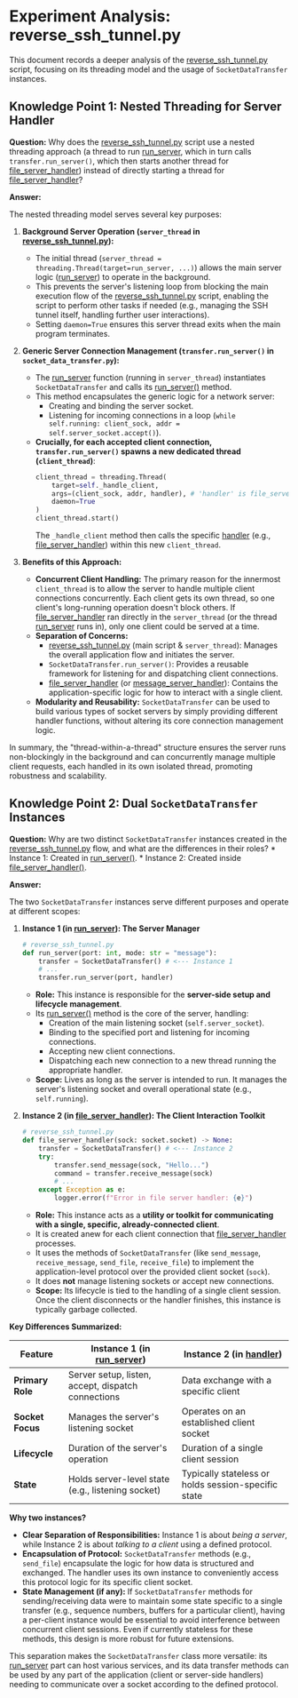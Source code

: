 # Experiment Analysis: reverse_ssh_tunnel.py

This document records a deeper analysis of the [reverse_ssh_tunnel.py](cci:7://file:///home/jytong/workspace/Aria_code_work/File_transmission/experiments/reverse_ssh_tunnel.py:0:0-0:0) script, focusing on its threading model and the usage of `SocketDataTransfer` instances.

## Knowledge Point 1: Nested Threading for Server Handler

**Question:** Why does the [reverse_ssh_tunnel.py](cci:7://file:///home/jytong/workspace/Aria_code_work/File_transmission/experiments/reverse_ssh_tunnel.py:0:0-0:0) script use a nested threading approach (a thread to run [run_server](cci:1://file:///home/jytong/workspace/Aria_code_work/File_transmission/experiments/reverse_ssh_tunnel.py:137:0-154:38), which in turn calls `transfer.run_server()`, which then starts another thread for [file_server_handler](cci:1://file:///home/jytong/workspace/Aria_code_work/File_transmission/experiments/reverse_ssh_tunnel.py:88:0-135:58)) instead of directly starting a thread for [file_server_handler](cci:1://file:///home/jytong/workspace/Aria_code_work/File_transmission/experiments/reverse_ssh_tunnel.py:88:0-135:58)?

**Answer:**

The nested threading model serves several key purposes:

1.  **Background Server Operation (`server_thread` in [reverse_ssh_tunnel.py](cci:7://file:///home/jytong/workspace/Aria_code_work/File_transmission/experiments/reverse_ssh_tunnel.py:0:0-0:0)):**
    *   The initial thread (`server_thread = threading.Thread(target=run_server, ...)`) allows the main server logic ([run_server](cci:1://file:///home/jytong/workspace/Aria_code_work/File_transmission/experiments/reverse_ssh_tunnel.py:137:0-154:38)) to operate in the background.
    *   This prevents the server's listening loop from blocking the main execution flow of the [reverse_ssh_tunnel.py](cci:7://file:///home/jytong/workspace/Aria_code_work/File_transmission/experiments/reverse_ssh_tunnel.py:0:0-0:0) script, enabling the script to perform other tasks if needed (e.g., managing the SSH tunnel itself, handling further user interactions).
    *   Setting `daemon=True` ensures this server thread exits when the main program terminates.

2.  **Generic Server Connection Management (`transfer.run_server()` in `socket_data_transfer.py`):**
    *   The [run_server](cci:1://file:///home/jytong/workspace/Aria_code_work/File_transmission/experiments/reverse_ssh_tunnel.py:137:0-154:38) function (running in `server_thread`) instantiates `SocketDataTransfer` and calls its [run_server()](cci:1://file:///home/jytong/workspace/Aria_code_work/File_transmission/experiments/reverse_ssh_tunnel.py:137:0-154:38) method.
    *   This method encapsulates the generic logic for a network server:
        *   Creating and binding the server socket.
        *   Listening for incoming connections in a loop (`while self.running: client_sock, addr = self.server_socket.accept()`).
    *   **Crucially, for each accepted client connection, `transfer.run_server()` spawns a new dedicated thread (`client_thread`)**:
        ```python
        client_thread = threading.Thread(
            target=self._handle_client,
            args=(client_sock, addr, handler), # 'handler' is file_server_handler
            daemon=True
        )
        client_thread.start()
        ```
        The `_handle_client` method then calls the specific [handler](cci:1://file:///home/jytong/workspace/Aria_code_work/File_transmission/experiments/reverse_ssh_tunnel.py:88:0-135:58) (e.g., [file_server_handler](cci:1://file:///home/jytong/workspace/Aria_code_work/File_transmission/experiments/reverse_ssh_tunnel.py:88:0-135:58)) within this new `client_thread`.

3.  **Benefits of this Approach:**
    *   **Concurrent Client Handling:** The primary reason for the innermost `client_thread` is to allow the server to handle multiple client connections concurrently. Each client gets its own thread, so one client's long-running operation doesn't block others. If [file_server_handler](cci:1://file:///home/jytong/workspace/Aria_code_work/File_transmission/experiments/reverse_ssh_tunnel.py:88:0-135:58) ran directly in the `server_thread` (or the thread [run_server](cci:1://file:///home/jytong/workspace/Aria_code_work/File_transmission/experiments/reverse_ssh_tunnel.py:137:0-154:38) runs in), only one client could be served at a time.
    *   **Separation of Concerns:**
        *   [reverse_ssh_tunnel.py](cci:7://file:///home/jytong/workspace/Aria_code_work/File_transmission/experiments/reverse_ssh_tunnel.py:0:0-0:0) (main script & `server_thread`): Manages the overall application flow and initiates the server.
        *   `SocketDataTransfer.run_server()`: Provides a reusable framework for listening for and dispatching client connections.
        *   [file_server_handler](cci:1://file:///home/jytong/workspace/Aria_code_work/File_transmission/experiments/reverse_ssh_tunnel.py:88:0-135:58) (or [message_server_handler](cci:1://file:///home/jytong/workspace/Aria_code_work/File_transmission/experiments/reverse_ssh_tunnel.py:59:0-86:61)): Contains the application-specific logic for how to interact with a single client.
    *   **Modularity and Reusability:** `SocketDataTransfer` can be used to build various types of socket servers by simply providing different handler functions, without altering its core connection management logic.

In summary, the "thread-within-a-thread" structure ensures the server runs non-blockingly in the background and can concurrently manage multiple client requests, each handled in its own isolated thread, promoting robustness and scalability.

## Knowledge Point 2: Dual `SocketDataTransfer` Instances

**Question:** Why are two distinct `SocketDataTransfer` instances created in the [reverse_ssh_tunnel.py](cci:7://file:///home/jytong/workspace/Aria_code_work/File_transmission/experiments/reverse_ssh_tunnel.py:0:0-0:0) flow, and what are the differences in their roles?
    *   Instance 1: Created in [run_server()](cci:1://file:///home/jytong/workspace/Aria_code_work/File_transmission/experiments/reverse_ssh_tunnel.py:137:0-154:38).
    *   Instance 2: Created inside [file_server_handler()](cci:1://file:///home/jytong/workspace/Aria_code_work/File_transmission/experiments/reverse_ssh_tunnel.py:88:0-135:58).

**Answer:**

The two `SocketDataTransfer` instances serve different purposes and operate at different scopes:

1.  **Instance 1 (in [run_server](cci:1://file:///home/jytong/workspace/Aria_code_work/File_transmission/experiments/reverse_ssh_tunnel.py:137:0-154:38)): The Server Manager**
    ```python
    # reverse_ssh_tunnel.py
    def run_server(port: int, mode: str = "message"):
        transfer = SocketDataTransfer() # <--- Instance 1
        # ...
        transfer.run_server(port, handler)
    ```
    *   **Role:** This instance is responsible for the **server-side setup and lifecycle management**.
    *   Its [run_server()](cci:1://file:///home/jytong/workspace/Aria_code_work/File_transmission/experiments/reverse_ssh_tunnel.py:137:0-154:38) method is the core of the server, handling:
        *   Creation of the main listening socket (`self.server_socket`).
        *   Binding to the specified port and listening for incoming connections.
        *   Accepting new client connections.
        *   Dispatching each new connection to a new thread running the appropriate handler.
    *   **Scope:** Lives as long as the server is intended to run. It manages the server's listening socket and overall operational state (e.g., `self.running`).

2.  **Instance 2 (in [file_server_handler](cci:1://file:///home/jytong/workspace/Aria_code_work/File_transmission/experiments/reverse_ssh_tunnel.py:88:0-135:58)): The Client Interaction Toolkit**
    ```python
    # reverse_ssh_tunnel.py
    def file_server_handler(sock: socket.socket) -> None:
        transfer = SocketDataTransfer() # <--- Instance 2
        try:
            transfer.send_message(sock, "Hello...")
            command = transfer.receive_message(sock)
            # ...
        except Exception as e:
            logger.error(f"Error in file server handler: {e}")
    ```
    *   **Role:** This instance acts as a **utility or toolkit for communicating with a single, specific, already-connected client**.
    *   It is created anew for each client connection that [file_server_handler](cci:1://file:///home/jytong/workspace/Aria_code_work/File_transmission/experiments/reverse_ssh_tunnel.py:88:0-135:58) processes.
    *   It uses the methods of `SocketDataTransfer` (like `send_message`, `receive_message`, `send_file`, `receive_file`) to implement the application-level protocol over the provided client socket (`sock`).
    *   It does **not** manage listening sockets or accept new connections.
    *   **Scope:** Its lifecycle is tied to the handling of a single client session. Once the client disconnects or the handler finishes, this instance is typically garbage collected.

**Key Differences Summarized:**

| Feature         | Instance 1 (in [run_server](cci:1://file:///home/jytong/workspace/Aria_code_work/File_transmission/experiments/reverse_ssh_tunnel.py:137:0-154:38))                     | Instance 2 (in [handler](cci:1://file:///home/jytong/workspace/Aria_code_work/File_transmission/experiments/reverse_ssh_tunnel.py:88:0-135:58))                        |
|-----------------|----------------------------------------------------|----------------------------------------------------|
| **Primary Role** | Server setup, listen, accept, dispatch connections | Data exchange with a specific client             |
| **Socket Focus**| Manages the server's listening socket              | Operates on an established client socket         |
| **Lifecycle**   | Duration of the server's operation                 | Duration of a single client session              |
| **State**       | Holds server-level state (e.g., listening socket)  | Typically stateless or holds session-specific state |

**Why two instances?**

*   **Clear Separation of Responsibilities:** Instance 1 is about *being a server*, while Instance 2 is about *talking to a client* using a defined protocol.
*   **Encapsulation of Protocol:** `SocketDataTransfer` methods (e.g., `send_file`) encapsulate the logic for how data is structured and exchanged. The handler uses its own instance to conveniently access this protocol logic for its specific client socket.
*   **State Management (if any):** If `SocketDataTransfer` methods for sending/receiving data were to maintain some state specific to a single transfer (e.g., sequence numbers, buffers for a particular client), having a per-client instance would be essential to avoid interference between concurrent client sessions. Even if currently stateless for these methods, this design is more robust for future extensions.

This separation makes the `SocketDataTransfer` class more versatile: its [run_server](cci:1://file:///home/jytong/workspace/Aria_code_work/File_transmission/experiments/reverse_ssh_tunnel.py:137:0-154:38) part can host various services, and its data transfer methods can be used by any part of the application (client or server-side handlers) needing to communicate over a socket according to the defined protocol.